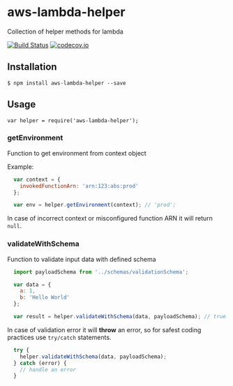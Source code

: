 # aws-lambda-helper
Collection of helper methods for lambda

[![Build Status](https://travis-ci.org/tcdl/aws-lambda-helper.svg?branch=master)](https://travis-ci.org/tcdl/aws-lambda-helper)
[![codecov.io](https://codecov.io/github/tcdl/aws-lambda-helper/coverage.svg?branch=master)](https://codecov.io/github/tcdl/aws-lambda-helper?branch=master)

## Installation
`$ npm install aws-lambda-helper --save`

## Usage
`var helper = require('aws-lambda-helper');`


### getEnvironment

Function to get environment from context object

Example:

```javascript
  var context = {
    invokedFunctionArn: 'arn:123:abs:prod'
  };

  var env = helper.getEnvironment(context); // 'prod';

```

In case of incorrect context or misconfigured function ARN it will return `null`.

### validateWithSchema

Function to validate input data with defined schema

```javascript
  import payloadSchema from '../schemas/validationSchema';

  var data = {
    a: 1,
    b: 'Hello World'
  };

  var result = helper.validateWithSchema(data, payloadSchema); // true

```

In case of validation error it will **throw** an error, so for safest coding practices use `try/catch` statements.

```javascript
  try {
    helper.validateWithSchema(data, payloadSchema);
  } catch (error) {
    // handle an error
  }
```
